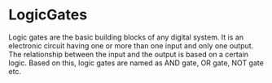 # LogicGates
Logic gates are the basic building blocks of any digital system. It is an electronic circuit having one or more than one input and only one output. 
The relationship between the input and the output is based on a certain logic. Based on this, logic gates are named as AND gate, OR gate, NOT gate etc.
